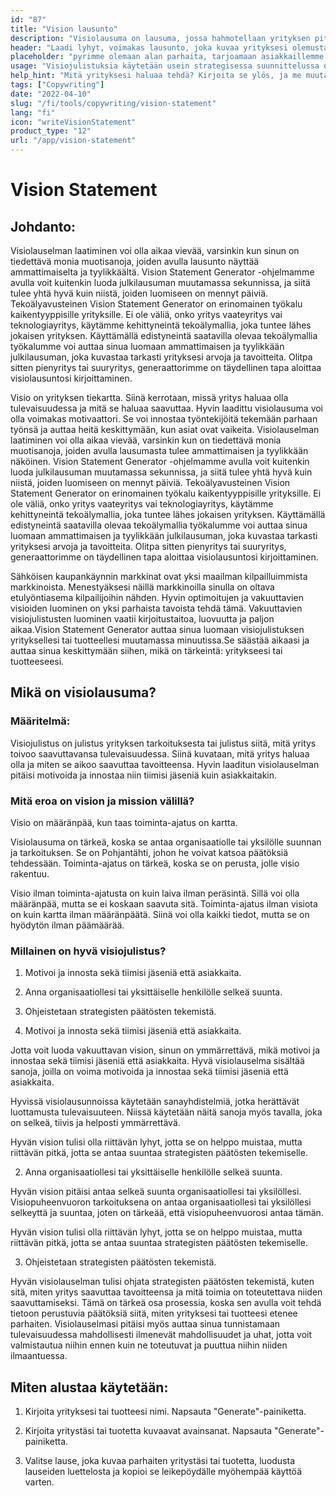 ```yaml
---
id: "87"
title: "Vision lausunto"
description: "Visiolausuma on lausuma, jossa hahmotellaan yrityksen pitkän aikavälin tavoitteet. Se on lausuma siitä, mitä yritys haluaa saavuttaa, ja sitä käytetään usein keinona motivoida ja innostaa työntekijöitä."
header: "Laadi lyhyt, voimakas lausunto, joka kuvaa yrityksesi olemusta."
placeholder: "pyrimme olemaan alan parhaita, tarjoamaan asiakkaillemme parhaan mahdollisen kokemuksen ja vaikuttamaan myönteisesti maailmaan."
usage: "Visiojulistuksia käytetään usein strategisessa suunnittelussa ohjaamaan päätöksentekoa ja innostamaan työntekijöitä ja asiakkaita. Seuraava generaattori voi auttaa sinua luomaan visiojulistuksen, joka on tiiviisti linjassa brändisi kanssa."
help_hint: "Mitä yrityksesi haluaa tehdä? Kirjoita se ylös, ja me muutamme sen annettujen tietojen perusteella Vision Statementiksi."
tags: ["Copywriting"]
date: "2022-04-10"
slug: "/fi/tools/copywriting/vision-statement"
lang: "fi"
icon: "writeVisionStatement"
product_type: "12"
url: "/app/vision-statement"
---
```


# Vision Statement

## Johdanto:

Visiolauselman laatiminen voi olla aikaa vievää, varsinkin kun sinun on tiedettävä monia muotisanoja, joiden avulla lausunto näyttää ammattimaiselta ja tyylikkäältä. Vision Statement Generator -ohjelmamme avulla voit kuitenkin luoda julkilausuman muutamassa sekunnissa, ja siitä tulee yhtä hyvä kuin niistä, joiden luomiseen on mennyt päiviä. Tekoälyavusteinen Vision Statement Generator on erinomainen työkalu kaikentyyppisille yrityksille. Ei ole väliä, onko yritys vaateyritys vai teknologiayritys, käytämme kehittyneintä tekoälymallia, joka tuntee lähes jokaisen yrityksen. Käyttämällä edistyneintä saatavilla olevaa tekoälymallia työkalumme voi auttaa sinua luomaan ammattimaisen ja tyylikkään julkilausuman, joka kuvastaa tarkasti yrityksesi arvoja ja tavoitteita. Olitpa sitten pienyritys tai suuryritys, generaattorimme on täydellinen tapa aloittaa visiolausuntosi kirjoittaminen.

Visio on yrityksen tiekartta. Siinä kerrotaan, missä yritys haluaa olla tulevaisuudessa ja mitä se haluaa saavuttaa. Hyvin laadittu visiolausuma voi olla voimakas motivaattori. Se voi innostaa työntekijöitä tekemään parhaan työnsä ja auttaa heitä keskittymään, kun asiat ovat vaikeita. Visiolauselman laatiminen voi olla aikaa vievää, varsinkin kun on tiedettävä monia muotisanoja, joiden avulla lausumasta tulee ammattimaisen ja tyylikkään näköinen. Vision Statement Generator -ohjelmamme avulla voit kuitenkin luoda julkilausuman muutamassa sekunnissa, ja siitä tulee yhtä hyvä kuin niistä, joiden luomiseen on mennyt päiviä. Tekoälyavusteinen Vision Statement Generator on erinomainen työkalu kaikentyyppisille yrityksille. Ei ole väliä, onko yritys vaateyritys vai teknologiayritys, käytämme kehittyneintä tekoälymallia, joka tuntee lähes jokaisen yrityksen. Käyttämällä edistyneintä saatavilla olevaa tekoälymallia työkalumme voi auttaa sinua luomaan ammattimaisen ja tyylikkään julkilausuman, joka kuvastaa tarkasti yrityksesi arvoja ja tavoitteita. Olitpa sitten pienyritys tai suuryritys, generaattorimme on täydellinen tapa aloittaa visiolausuntosi kirjoittaminen.

Sähköisen kaupankäynnin markkinat ovat yksi maailman kilpailluimmista markkinoista. Menestyäksesi näillä markkinoilla sinulla on oltava etulyöntiasema kilpailijoihin nähden. Hyvin optimoitujen ja vakuuttavien visioiden luominen on yksi parhaista tavoista tehdä tämä. Vakuuttavien visiojulistusten luominen vaatii kirjoitustaitoa, luovuutta ja paljon aikaa.Vision Statement Generator auttaa sinua luomaan visiojulistuksen yrityksellesi tai tuotteellesi muutamassa minuutissa.Se säästää aikaasi ja auttaa sinua keskittymään siihen, mikä on tärkeintä: yritykseesi tai tuotteeseesi.

## Mikä on visiolausuma?

### Määritelmä:

Visiojulistus on julistus yrityksen tarkoituksesta tai julistus siitä, mitä yritys toivoo saavuttavansa tulevaisuudessa. Siinä kuvataan, mitä yritys haluaa olla ja miten se aikoo saavuttaa tavoitteensa. Hyvin laaditun visiolauselman pitäisi motivoida ja innostaa niin tiimisi jäseniä kuin asiakkaitakin.

### Mitä eroa on vision ja mission välillä?

Visio on määränpää, kun taas toiminta-ajatus on kartta.

Visiolausuma on tärkeä, koska se antaa organisaatiolle tai yksilölle suunnan ja tarkoituksen. Se on Pohjantähti, johon he voivat katsoa päätöksiä tehdessään. Toiminta-ajatus on tärkeä, koska se on perusta, jolle visio rakentuu.

Visio ilman toiminta-ajatusta on kuin laiva ilman peräsintä. Sillä voi olla määränpää, mutta se ei koskaan saavuta sitä. Toiminta-ajatus ilman visiota on kuin kartta ilman määränpäätä. Siinä voi olla kaikki tiedot, mutta se on hyödytön ilman päämäärää.

### Millainen on hyvä visiojulistus?

1. Motivoi ja innosta sekä tiimisi jäseniä että asiakkaita.

2. Anna organisaatiollesi tai yksittäiselle henkilölle selkeä suunta.

3. Ohjeistetaan strategisten päätösten tekemistä.

4. Motivoi ja innosta sekä tiimisi jäseniä että asiakkaita.

Jotta voit luoda vakuuttavan vision, sinun on ymmärrettävä, mikä motivoi ja innostaa sekä tiimisi jäseniä että asiakkaita. Hyvä visiolauselma sisältää sanoja, joilla on voima motivoida ja innostaa sekä tiimisi jäseniä että asiakkaita.

Hyvissä visiolausunnoissa käytetään sanayhdistelmiä, jotka herättävät luottamusta tulevaisuuteen. Niissä käytetään näitä sanoja myös tavalla, joka on selkeä, tiivis ja helposti ymmärrettävä.

Hyvän vision tulisi olla riittävän lyhyt, jotta se on helppo muistaa, mutta riittävän pitkä, jotta se antaa suuntaa strategisten päätösten tekemiselle.

2. Anna organisaatiollesi tai yksittäiselle henkilölle selkeä suunta.

Hyvän vision pitäisi antaa selkeä suunta organisaatiollesi tai yksilöllesi. Visiopuheenvuoron tarkoituksena on antaa organisaatiollesi tai yksilöllesi selkeyttä ja suuntaa, joten on tärkeää, että visiopuheenvuorosi antaa tämän.

Hyvän vision tulisi olla riittävän lyhyt, jotta se on helppo muistaa, mutta riittävän pitkä, jotta se antaa suuntaa strategisten päätösten tekemiselle.

3. Ohjeistetaan strategisten päätösten tekemistä.

Hyvän visiolauselman tulisi ohjata strategisten päätösten tekemistä, kuten sitä, miten yritys saavuttaa tavoitteensa ja mitä toimia on toteutettava niiden saavuttamiseksi. Tämä on tärkeä osa prosessia, koska sen avulla voit tehdä tietoon perustuvia päätöksiä siitä, miten yrityksesi tai tuotteesi etenee parhaiten. Visiolauselmasi pitäisi myös auttaa sinua tunnistamaan tulevaisuudessa mahdollisesti ilmenevät mahdollisuudet ja uhat, jotta voit valmistautua niihin ennen kuin ne toteutuvat ja puuttua niihin niiden ilmaantuessa.

## Miten alustaa käytetään:

1. Kirjoita yrityksesi tai tuotteesi nimi. Napsauta "Generate"-painiketta.

2. Kirjoita yritystäsi tai tuotetta kuvaavat avainsanat. Napsauta "Generate"-painiketta.

3. Valitse lause, joka kuvaa parhaiten yritystäsi tai tuotetta, luodusta lauseiden luettelosta ja kopioi se leikepöydälle myöhempää käyttöä varten.
